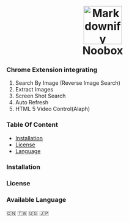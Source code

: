 
<h1 align="center">
  <br>
  <a href="https://chrome.google.com/webstore/detail/noobox-search-by-image/kidibbfcblfbbafhnlanccjjdehoahep"><img src="https://user-images.githubusercontent.com/12090689/45327137-5daeff80-b524-11e8-8398-36ee837c54e7.png" alt="Markdownify" width="100"></a>
  <br>
  Noobox
  <br>
</h1>

### Chrome Extension integrating
1. Search By Image (Reverse Image Search)
2. Extract Images
3. Screen Shot Search
4. Auto Refresh
5. HTML 5 Video Control(Alaph)
### Table Of Content
-  [Installation](#Installation)
-  [License](#License)
-  [Language](#Available)

### Installation
### License
### Available Language
 🇨🇳 🇹🇼 :us: :jp:
